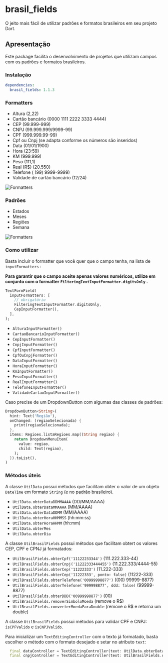 # brasil_fields

O jeito mais fácil de utilizar padrões e formatos brasileiros em seu projeto Dart.

## Apresentação

Este package facilita o desenvolvimento de projetos que utilizam campos com os padrões e formatos brasileiros.

### Instalação

```yaml
dependencies:
  brasil_fields: 1.1.3
```

### Formatters

- Altura (2,22)
- Cartão bancário (0000 1111 2222 3333 4444)
- CEP (99.999-999)
- CNPJ (99.999.999/9999-99)
- CPF (999.999.99-99)
- Cpf ou Cnpj (se adapta conforme os números são inseridos)
- Data (01/01/1900)
- Hora (23:59)
- KM (999.999)
- Peso (111,1)
- Real (R\$) (20.550)
- Telefone ( (99) 9999-9999)
- Validade de cartão bancário (12/24)

![Formatters](screenshots/formatters.png)

### Padrões

- Estados
- Meses
- Regiões
- Semana

![Formatters](screenshots/padroes.png)

### Como utilizar

Basta incluir o formatter que você quer que o campo tenha, na lista de `inputFormatters` :

**Para garantir que o campo aceite apenas valores numéricos, utilize em conjunto com o formatter `FilteringTextInputFormatter.digitsOnly` .**

```dart
TextFormField(
  inputFormatters: [
    // obrigatório
    FilteringTextInputFormatter.digitsOnly,
    CepInputFormatter(),
  ],
);
```

- `AlturaInputFormatter()`
- `CartaoBancarioInputFormatter()`
- `CepInputFormatter()`
- `CnpjInputFormatter()`
- `CpfInputFormatter()`
- `CpfOuCnpjFormatter()`
- `DataInputFormatter()`
- `HoraInputFormatter()`
- `KmInputFormatter()`
- `PesoInputFormatter()`
- `RealInputFormatter()`
- `TelefoneInputFormatter()`
- `ValidadeCartaoInputFormatter()`

Caso precise de um DropdownButton com algumas das classes de padrões:

```dart
DropdownButton<String>(
  hint: Text('Região'),
  onChanged: (regiaoSelecionada) {
    print(regiaoSelecionada);
  },
  items: Regioes.listaRegioes.map((String regiao) {
    return DropdownMenuItem(
      value: regiao,
      child: Text(regiao),
    );
  }).toList(),
)
```

### Métodos úteis

A classe `UtilData` possui métodos que facilitam obter o valor de um objeto `DateTime` em formato `String` (e no padrão brasileiro).

- `UtilData.obterDataDDMMAAAA` (DD/MM/AAAA)
- `UtilData.obterDataMMAAAA` (MM/AAAA)
- `UtilData.obterDataDDMM` (MM/AAAA)
- `UtilData.obterHoraHHMMSS` (hh:mm:ss)
- `UtilData.obterHoraHHMM` (hh:mm)
- `UtilData.obterMes`
- `UtilData.obterDia`

A classe `UtilBrasilFields` possui métodos que facilitam obtert os valores CEP, CPF e CPNJ já formatados:

- `UtilBrasilFields.obterCpf('11122233344')` (111.222.333-44)
- `UtilBrasilFields.obterCnpj('11222333444455')` (11.222.333/4444-55)
- `UtilBrasilFields.obterCep('11222333')` (11.222-333)
- `UtilBrasilFields.obterCep('11222333', ponto: false)` (11222-333)
- `UtilBrasilFields.obterTelefone('00999998877')` ((00) 99999-8877)
- `UtilBrasilFields.obterTelefone('999998877', ddd: false)` (99999-8877)
- `UtilBrasilFields.obterDDD('00999998877')` (00)
- `UtilBrasilFields.removerSimboloMoeda` (remove o R$)
- `UtilBrasilFields.converterMoedaParaDouble` (remove o R$ e retorna um double)

A classe `UtilBrasilFields` possui métodos para validar CPF e CNPJ: `isCPFValido` e `isCNPJValido`.

Para inicializar um `TextEditingController` com o texto já formatado, basta escolher o método com o formato desejado e setar no atributo `text`:

```dart
  final dataController = TextEditingController(text: UtilData.obterDataDDMMAAAA(DateTime(2020, 12, 31)));
  final cnpjController = TextEditingController(text: UtilBrasilFields.obterCnpj('11222333444455'));
```
